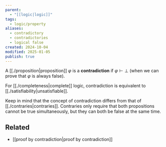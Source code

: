 ```yaml
---
parent:
  - "[[logic|logic]]"
tags:
  - logic/property
aliases:
  - contradictory
  - contradictories
  - logical false
created: 2024-10-04
modified: 2025-01-05
publish: true
---
```

A [[./proposition|proposition]] $\varphi$ is a **contradiction** if $\varphi \vdash \bot$ (when we can prove that $\varphi$ is always false).

For [[./completeness|complete]] logic, contradiction is equivalent to [[./satisfiability|unsatisfiable]].

Keep in mind that the concept of contradiction differs from that of [[./contraries|contraries]]. Contraries only require that both propositions cannot be true simultaneously, but they can both be false at the same time.

## Related
- [[proof by contradiction|proof by contradiction]]